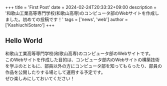 +++
title = 'First Post'
date = 2024-02-24T20:33:32+09:00
description = '和歌山工業高等専門学校(和歌山高専)のコンピュータ部のWebサイトを作成しました。初めての投稿です！'
tags = ['news', 'web']
author = ['KashiuchiSotaro']
+++

## Hello World
和歌山工業高等専門学校(和歌山高専)のコンピュータ部のWebサイトです。  
このWebサイトを作成した目的は、コンピュータ部内のWebサイトの構築技術を学ぶのとともに、部員以外の方にコンピュータ部を知ってもらったり、部員の作品を公開したりする場として運用する予定です。  
ぜひ楽しみにしておいてください！
